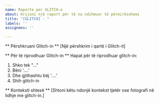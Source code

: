 ```yaml
---
name: Raporte per GLITCH-a
about: Krijoni një raport për të na ndihmuar të përmirësohemi
title: "[GLITCH] - "
labels: ''
assignees: ''

---
```


** Përshkruani Glitch-in **
[Një përshkrim i qartë i Glitch-it]

** Për të riprodhuar Glitch-in **
Hapat për të riprodhuar glitch-in:
1. Shko tek "..."
2. Bëni '....'
3. Dhe gjithashtu bëj '....'
4. Shih glitch-in

** Konteksti shtesë **
[Shtoni këtu ndonjë kontekst tjetër ose fotografi në lidhje me glitch-in.]
